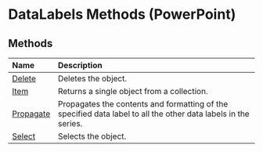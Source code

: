 
# DataLabels Methods (PowerPoint)

## Methods



|**Name**|**Description**|
|:-----|:-----|
| [Delete](3f08ac84-b6d4-d250-04ed-fa17a5b9eca6.md)|Deletes the object.|
| [Item](233cb110-f20c-4e68-9033-f9c2073ac061.md)|Returns a single object from a collection.|
| [Propagate](86d857d1-a284-c187-5eb9-7bcb8f7e9060.md)|Propagates the contents and formatting of the specified data label to all the other data labels in the series.|
| [Select](4df520ad-a91b-faea-9899-b55354fcd49d.md)|Selects the object.|
